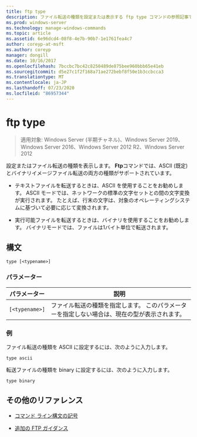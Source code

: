 ```yaml
---
title: ftp type
description: ファイル転送の種類を設定または表示する ftp type コマンドの参照記事です。
ms.prod: windows-server
ms.technology: manage-windows-commands
ms.topic: article
ms.assetid: 6e96dcd4-08f8-4e7b-90b7-1e1761fea4c7
author: coreyp-at-msft
ms.author: coreyp
manager: dongill
ms.date: 10/16/2017
ms.openlocfilehash: 7bccbc7bc42c8250489de875bee960bbb65e41eb
ms.sourcegitcommit: d5e27c1f2f168a71ae272bebf8f50e1b3ccbcca3
ms.translationtype: MT
ms.contentlocale: ja-JP
ms.lasthandoff: 07/23/2020
ms.locfileid: "86957344"
---
```

# <a name="ftp-type"></a>ftp type

> 適用対象: Windows Server (半期チャネル)、Windows Server 2019、Windows Server 2016、Windows Server 2012 R2、Windows Server 2012

設定またはファイル転送の種類を表示します。 **Ftp**コマンドでは、ASCII (既定) とバイナリイメージファイル転送の両方の種類がサポートされています。

- テキストファイルを転送するときは、ASCII を使用することをお勧めします。 ASCII モードでは、ネットワークの標準の文字セットとの間の文字変換が実行されます。 たとえば、行末の文字は、対象のオペレーティングシステムに基づいて必要に応じて変換されます。

- 実行可能ファイルを転送するときは、バイナリを使用することをお勧めします。 バイナリモードでは、ファイルは1バイト単位で転送されます。

## <a name="syntax"></a>構文

```
type [<typename>]
```

### <a name="parameters"></a>パラメーター

| パラメーター | 説明 |
| --------- | ----------- |
| `[<typename>]` | ファイル転送の種類を指定します。 このパラメーターを指定しない場合は、現在の型が表示されます。|

### <a name="examples"></a>例

ファイル転送の種類を ASCII に設定するには、次のように入力します。

```
type ascii
```

転送ファイルの種類を binary に設定するには、次のように入力します。

```
type binary
```

## <a name="additional-references"></a>その他のリファレンス

- [コマンド ライン構文の記号](command-line-syntax-key.md)

- [追加の FTP ガイダンス](/previous-versions/orphan-topics/ws.10/cc756013(v=ws.10))

